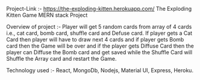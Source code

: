 Project-Link :- https://the-exploding-kitten.herokuapp.com/
The Exploding Kitten Game MERN stack Project

Overview of project :- Player will get 5 random cards from array of 4 cards i.e., cat card, bomb card, shuffle card and Defuse card. If player gets 
a Cat Card then player will have to draw next 4 cards and if player gets Bomb card then the Game will be over and if the player gets Diffuse Card then the player can Diffuse the Bomb card and get saved while the Shuffle Card will Shuffle the Array card and restart the Game.

Technology used :- React, MongoDb, Nodejs, Material UI, Express, Heroku.
